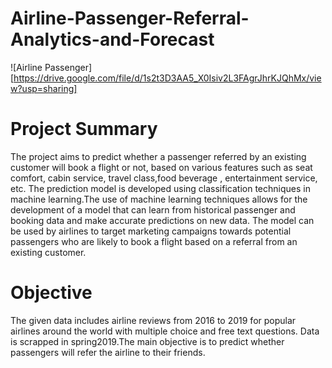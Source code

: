 # Airline-Passenger-Referral-Analytics-and-Forecast

![Airline Passenger][https://drive.google.com/file/d/1s2t3D3AA5_X0Isiv2L3FAgrJhrKJQhMx/view?usp=sharing]

# Project Summary

The project aims to predict whether a passenger referred by an existing customer will book a flight or not, based on various features such as seat comfort, cabin service, travel class,food beverage , entertainment service, etc. The prediction model is developed using classification techniques in machine learning.The use of machine learning techniques allows for the development of a model that can learn from historical passenger and booking data and make accurate predictions on new data. The model can be used by airlines to target marketing campaigns towards potential passengers who are likely to book a flight based on a referral from an existing customer.


# Objective

The given data includes airline reviews from 2016 to 2019 for popular airlines around the world with multiple choice and free text questions. Data is scrapped in spring2019.The main objective is to predict whether passengers will refer the airline to their friends.
